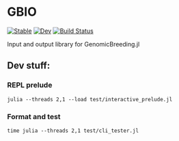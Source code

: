 # GBIO

[![Stable](https://img.shields.io/badge/docs-stable-blue.svg)](https://genomicbreeding.github.io/GBIO.jl/stable/)
[![Dev](https://img.shields.io/badge/docs-dev-blue.svg)](https://genomicbreeding.github.io/GBIO.jl/dev/)
[![Build Status](https://github.com/GenomicBreeding/GBIO.jl/actions/workflows/CI.yml/badge.svg?branch=main)](https://github.com/GenomicBreeding/GBIO.jl/actions/workflows/CI.yml?query=branch%3Amain)

Input and output library for GenomicBreeding.jl

## Dev stuff:

### REPL prelude

```shell
julia --threads 2,1 --load test/interactive_prelude.jl
```

### Format and test

```shell
time julia --threads 2,1 test/cli_tester.jl
```
